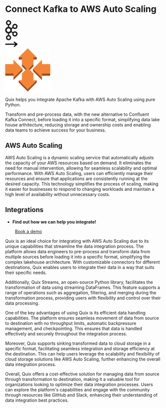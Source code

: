 # Connect Kafka to AWS Auto Scaling

<div class="connect-images cards blog-grid-card" markdown>
<div>
<img src="../images/kafka_logo.png" width="40px" />
</div>
<div>
<img src="../images/arrow.svg" width="40px" />
</div>
<div>
<img src="./images/aws-auto-scaling_1.jpg" />
</div>
</div>

Quix helps you integrate Apache Kafka with AWS Auto Scaling using pure Python.

Transform and pre-process data, with the new alternative to Confluent Kafka Connect, before loading it into a specific format, simplifying data lake house arthitecture, reducing storage and ownership costs and enabling data teams to achieve success for your business.

## AWS Auto Scaling

AWS Auto Scaling is a dynamic scaling service that automatically adjusts the capacity of your AWS resources based on demand. It eliminates the need for manual intervention, allowing for seamless scalability and optimal performance. With AWS Auto Scaling, users can efficiently manage their resources and ensure that applications are consistently running at the desired capacity. This technology simplifies the process of scaling, making it easier for businesses to respond to changing workloads and maintain a high level of availability without unnecessary costs.

## Integrations

<div class="grid cards" markdown>

- __Find out how we can help you integrate!__

    <a class="md-button md-button--primary" href="https://share.hsforms.com/1iW0TmZzKQMChk0lxd_tGiw4yjw2?__hstc=175542013.2303933fbd746c0ac86d9ccbe9bc9100.1728383268831.1729603416735.1729620918855.31&__hssc=175542013.1.1729620918855&__hsfp=2132701734" target="_blank" style="margin:.5rem;">Book a demo</a>

</div>


Quix is an ideal choice for integrating with AWS Auto Scaling due to its unique capabilities that streamline the data integration process. The platform allows data engineers to pre-process and transform data from multiple sources before loading it into a specific format, simplifying the complex lakehouse architecture. With customizable connectors for different destinations, Quix enables users to integrate their data in a way that suits their specific needs.

Additionally, Quix Streams, an open-source Python library, facilitates the transformation of data using streaming DataFrames. This feature supports a range of operations such as aggregation, filtering, and merging during the transformation process, providing users with flexibility and control over their data processing.

One of the key advantages of using Quix is its efficient data handling capabilities. The platform ensures seamless movement of data from source to destination with no throughput limits, automatic backpressure management, and checkpointing. This ensures that data is handled effectively and securely throughout the integration process.

Moreover, Quix supports sinking transformed data to cloud storage in a specific format, facilitating seamless integration and storage efficiency at the destination. This can help users leverage the scalability and flexibility of cloud storage solutions like AWS Auto Scaling, further enhancing the overall data integration process.

Overall, Quix offers a cost-effective solution for managing data from source through transformation to destination, making it a valuable tool for organizations looking to optimize their data integration processes. Users can explore the platform's capabilities and engage with the community through resources like GitHub and Slack, enhancing their understanding of data integration best practices.

